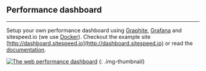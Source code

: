 <!--
## Results for everyone
* * *
You will get results on a high level (red/yellow and green) that your boss will understand. And of course the in depth metrics so you can make your site better. Get the result as HTML or send the metrics to Graphite.

[![The result]({{site.github.url}}/img/sitespeed-boss-page.png)](/documentation/result/)
{: .img-thumbnail}
-->

## Performance dashboard
* * *
Setup your own performance dashboard using [Graphite](https://graphite.readthedocs.org/en/latest/), [Grafana](http://grafana.org/) and sitespeed.io (we use [Docker](https://hub.docker.com/u/sitespeedio/)). Checkout the example site [http://dashboard.sitespeed.io](http://dashboard.sitespeed.io) or read the [documentation](/documentation/performance-dashboard/).

[![The web performance dashboard]({{site.github.url}}/img/dashboard.png)](http://dashboard.sitespeed.io)
{: .img-thumbnail}

